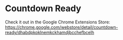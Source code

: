 # Countdown Ready

Check it out in the Google Chrome Extensions Store: https://chrome.google.com/webstore/detail/countdown-ready/dhabdpkoklnemkckhamdjbcchefbcelh



